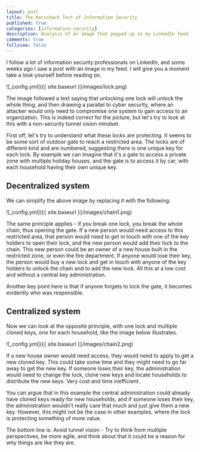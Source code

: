 ```yaml
---
layout: post
title: The Rorschach Test of Information Security
published: true
categories: [information-security]
description: Analysis of an image that popped up in my LinkedIn feed
comments: true
fullview: false
---
```


I follow a lot of information security professionals on LinkedIn, and some weeks ago I saw a post with an image in my feed. I will give you a moment take a look yourself before reading on. 

![_config.yml]({{ site.baseurl }}/images/lock.png)

The image followed a text saying that unlocking one lock will unlock the whole thing, and then drawing a parallel to cyber security, where an attacker would only need to compromise one system to gain access to an organization. This is indeed correct for the picture, but let's try to look at this with a non-security tunnel vision mindset.

First off, let's try to understand what these locks are protecting. It seems to be some sort of outdoor gate to reach a restricted area. The locks are of different kind and are numbered, suggesting there is one unique key for each lock. By example we can imagine that it's a gate to access a private zone with multiple holiday houses, and the gate is to access it by car, with each household having their own unique key. 

## Decentralized system
We can simplify the above image by replacing it with the following:

![_config.yml]({{ site.baseurl }}/images/chain1.png)

The same principle applies - if you break one lock, you break the whole chain, thus opening the gate. If a new person would need access to this restricted area, that person would need to get in touch with one of the key holders to open their lock, and the new person would add their lock to the chain. This new person could be an owner of a new house built in the restricted zone, or even the fire department. If anyone would lose their key, the person would buy a new lock and get in touch with anyone of the key holders to unlock the chain and to add the new lock. All this at a low cost and without a central key administration.
  
Another key point here is that if anyone forgets to lock the gate, it becomes evidently who was responsible.

## Centralized system
Now we can look at the opposite principle, with one lock and multiple cloned keys, one for each household, like the image below illustrates.

![_config.yml]({{ site.baseurl }}/images/chain2.png)

If a new house owner would need access, they would need to apply to get a new cloned key. This could take some time and they might need to go far away to get the new key. If someone loses their key, the administration would need to change the lock, clone new keys and locate households to distribute the new keys. Very cost and time inefficient.

You can argue that in this example the central administration could already have cloned keys ready for new households, and if someone loses their key, the administration wouldn't really care that much and just give them a new key. However, this might not be the case in other examples, where the lock is protecting something of more value.

The bottom line is: Avoid tunnel vision - Try to think from multiple perspectives, be more agile, and think about that it could be a reason for why things are like they are. 
